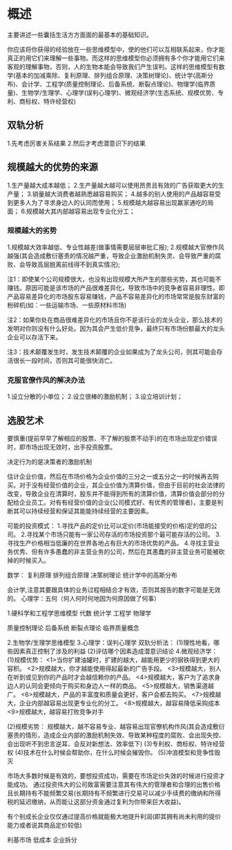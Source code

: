 # 概述
主要讲述一些囊括生活方方面面的最基本的基础知识。

你应该将你获得的经验放在一些思维模型中，使的他们可以互相联系起来，你才能真正的用它们来理解一些事物。而这样的思维模型你必须拥有多个你才能用它们来客观的理解事物，否则，人的生物本能会导致我们产生误判。这样的思维模型有数学(基本的加减乘除、复利原理、排列组合原理、决策树理论)、统计学(高斯分布)、会计学、工程学(质量控制理论、后备系统、断裂点理论)、物理学(临界质量)、生物学/生理学、心理学(误判心理学)、微观经济学(生态系统、规模优势、专利、商标权、特许经营权)


## 双轨分析
1.先考虑厉害关系结果
2.然后才考虑潜意识下的结果

## 规模越大的优势的来源
1.生产量越大成本越低；
2.生产量越大越可以使用昂贵且有效的广告获取更大的生产量；
3.销量越大消费者越熟悉越容易购买；
4.越多的别人使用的产品越容易受到更多人为了寻求身边人的认同而使用；
5.规模越大越容易出现赢家通吃的局面；
6.规模越大其内部越容易出现专业化分工；

### 规模越大的劣势
1.规模越大效率越低、专业性越差(做事情需要层层审批汇报);
2.规模越大官僚作风越强(其会造成敷衍塞责的情况越严重，导致企业激励机制失灵、会导致严重的腐败、会导致高层脱离前线得不到真实情况);

注1：即使某个公司规模很大，也没有出现规模大所产生的那些劣势，其也可能不赚钱。原因可能是该市场的产品很难差异化，导致市场中的竞争者容易非理性。即产品容易差异化的市场股东容易赚钱，产品不容易差异化的市场常常是股东财富的粉碎机(如：一些运输市场、一些原材料市场)

注2：如果你处在商品很难差异化的市场且你不是该行业的龙头企业，那么技术的发明对你则没有什么好处。因为其会产生低价竞争，最终只有市场份额最大的龙头企业可以存活下来。

注3：技术颠覆发生时，发生技术颠覆的企业如果成为了龙头公司，则其可能会存活很长一段时间，否则其可能很快消亡。

### 克服官僚作风的解决办法
1.设立分散的小单位；
2.设立很棒的激励机制；
3.设立培训计划；


## 选股艺术
要慎重(提前早早了解相应的股票、不了解的股票不动手)的在市场出现定价错误时，即市场出现无效时，出手投资股票。

决定行为的是决策者的激励机制

估计企业价值，然后在市场价格为企业价值的三分之一或五分之一的时候再去购买。对于没有经营价值的企业，其企业价值为清算价值，但由于目前的社会法律的改变，导致企业在清算时，股东并不能得到所有的清算价值，清算价值会部分的分配给企业员工。对有有经营价值的企业(公司模式好、有优秀的管理者)，主要是判断其可以持续经营和保证其能能持续经营的主要因素。

可能的投资模式：
1.寻找产品的定价比可以定价(市场能接受的价格)定的低的公司。
2.寻找某个市场只能有一家公司存活的市场投资那个最可能存活的公司。
3.寻找生产价格相当低廉的在世界各地占有巨大的市场优势的产品。
4.寻找主营业务优秀、但有许多愚蠢的非主营业务的公司，然后在其愚蠢的非主营业务可能被砍掉的时候买入。


数学：
  复利原理
  排列组合原理
  决策树理论
  统计学中的高斯分布

会计学,注意其要跟具体的业务过程相结合才有效，否则其报告的数字可能是无效的。
心理学：五何（何人何时何地因为何原因做了何事）

1.硬科学和工程学思维模型
  代数
  统计学
  工程学
  物理学

  质量控制理论
  后备系统
  断裂点理论
  临界质量概念

2.生物学/生理学思维模型
3.心理学：误判心理学
  双轨分析法：
  (1)理性地看，哪些因素真正控制了涉及的利益
  (2)评估哪个因素造成潜意识结论
4.微观经济学：
  (1)规模优势：
     <1>当你扩建油罐时，扩建的越大，越能用更少的钢铁得到更大的容积。
     <2>规模越大，你才越能使用得起最新的广告手段。
     <3>规模越大，别人在听到或见到你的产品时才会越信赖你的产品。
     <4>规模越大，客户为了追求身边人的认同会更倾向于购买和身边人一样的商品。
     <5>规模越大，销售渠道越广。
     <6>规模越大，产品的丰富度和质量会更好，客户会都去购买。
     <7>规模越大，企业内部越容易出现更专业化的分工。
     <8>规模越大，越容易降低采购成本
     <9>规模越大，越容易打败竞争对手

   (2)规模劣势：
     规模越大，越不容易专业、越容易出现官僚机构作风(其会造成敷衍塞责的情形，造成企业内部的激励机制失效、导致某种程度的腐败、会出现失控、会出现听不到忠言逆耳、会反对新想法、效率低下)
   (3)专利权、商标权、特许经营权
   (4)技术在什么时候会帮助你，在什么时候会摧毁你。
   (5)冲浪模型和竞争性毁灭
   
   市场大多数时候是有效的，要想投资成功，需要在市场定价失效的时候进行投资才能成功。
   通过投资伟大的公司致富需要注意其有伟大的管理者和合理的出售价格且长期持有不能频繁交易(长期持有不频繁进行交易可以减少手续费的缴纳和所得税的延迟缴纳，从而能让这部分资金通过复利为你带来巨大收益)。

   有个别成长企业仅仅通过提高价格就能极大地提升利润(即其拥有尚未利用的提价能力或者说其商品定价较低)

   利基市场
   低成本
   企业拆分



